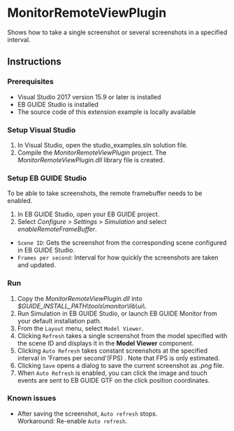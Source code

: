 # MonitorRemoteViewPlugin

Shows how to take a single screenshot or several screenshots in a specified interval.

## Instructions

### Prerequisites

* Visual Studio 2017 version 15.9 or later is installed
* EB GUIDE Studio is installed
* The source code of this extension example is locally available

### Setup Visual Studio

1. In Visual Studio, open the studio_examples.sln solution file.
2. Compile the _MonitorRemoteViewPlugin_ project.
The _MonitorRemoteViewPlugin.dll_ library file is created.

### Setup EB GUIDE Studio
To be able to take screenshots, the remote framebuffer needs to be enabled. 
1. In EB GUIDE Studio, open your EB GUIDE project.
2. Select *Configure* > *Settings* > *Simulation* and select *enableRemoteFrameBuffer*. 
* ``Scene ID``: Gets the screenshot from the corresponding scene configured in EB GUIDE Studio.
* ``Frames per second``: Interval for how quickly the screenshots are taken and updated.

### Run

1. Copy the  _MonitorRemoteViewPlugin.dll_ into  _$GUIDE\_INSTALL\_PATH\\tools\\monitor\\lib\\ui\\_.
2. Run Simulation  in EB GUIDE Studio, or launch EB GUIDE Monitor from your default installation path.
3. From the ``Layout`` menu, select ``Model Viewer``.
4. Clicking ``Refresh`` takes a single screenshot from the model specified with the scene ID and displays it in the **Model Viewer** component.
5. Clicking ``Auto Refresh`` takes constant screenshots at the specified interval in 'Frames per second'\(FPS\) . Note that FPS is only estimated.
6. Clicking ``Save`` opens a dialog to save the current screenshot as _.png_ file. 
7. When ``Auto Refresh`` is enabled, you can click the image and touch events are sent to EB GUIDE GTF on the click position coordinates.

### Known issues

* After saving the screenshot, ``Auto refresh`` stops.\
Workaround: Re-enable ``Auto refresh``.